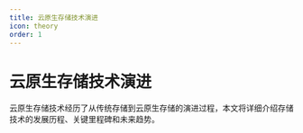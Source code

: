 ```yaml
---
title: 云原生存储技术演进
icon: theory
order: 1
---
```


# 云原生存储技术演进

云原生存储技术经历了从传统存储到云原生存储的演进过程，本文将详细介绍存储技术的发展历程、关键里程碑和未来趋势。
